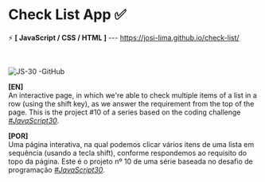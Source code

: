 # Check List App ✅

⚡ <strong>[ JavaScript / CSS / HTML ]</strong> --- https://josi-lima.github.io/check-list/

<br>

![JS-30 -GitHub](https://user-images.githubusercontent.com/108018406/195134088-95297d70-f620-462c-b27b-1829e2e8806f.png)

<strong>[EN]</strong>
<br>
An interactive page, in which we're able to check multiple items of a list in a row (using the shift key), as we answer the requirement from the top of the page. This is the project #10 of a series based on the coding challenge _[#JavaScript30](https://javascript30.com/)_.

<strong>[POR]</strong>
<br>
Uma página interativa, na qual podemos clicar vários itens de uma lista em sequência (usando a tecla shift), conforme respondemos ao requisito do topo da página. Este é o projeto nº 10 de uma série baseada no desafio de programação _[#JavaScript30](https://javascript30.com/)_.
